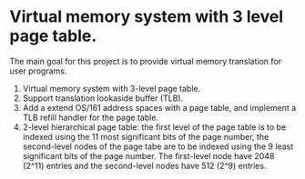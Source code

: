 # Virtual memory system with 3 level page table.
The main goal for this project is to provide virtual memory translation for user programs. 
1. Virtual memory system with 3-level page table.
2. Support translation lookaside buffer (TLB).
3. Add a extend OS/161 address spaces with a page table, and implement a TLB refill handler for the page table.
4. 2-level hierarchical page table: the first level of the page table is to be indexed using the 11 most significant bits of the page number, the second-level nodes of the page tabe are to be indexed using the 9 least significant bits of the page number. The first-level node have 2048 (2^11) entries and the second-level nodes have 512 (2^9) entries.
